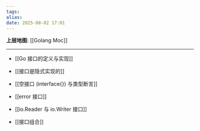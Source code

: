 ```yaml
---
tags: 
alias: 
date: 2025-08-02 17:01
---
```


**上层地图**: [[Golang Moc]]

---

- [[Go 接口的定义与实现]]

- [[接口是隐式实现的]]

- [[空接口 (interface{}) 与类型断言]]

- [[error 接口]]

- [[io.Reader 与 io.Writer 接口]]

- [[接口组合]]